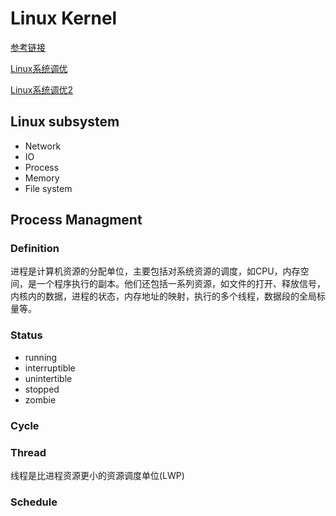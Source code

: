 # Linux Kernel

[参考链接](https://www.infoq.cn/article/Xvlq27eG_GHazRHsOTU2)

[Linux系统调优](https://yq.aliyun.com/articles/637634?spm=a2c4e.11153940.0.0.61904289RxXxtO)

[Linux系统调优2](https://yq.aliyun.com/articles/509658?spm=a2c4e.11153940.0.0.61904289RxXxtO#)

## Linux subsystem

- Network
- IO
- Process
- Memory
- File system


## Process Managment

### Definition
进程是计算机资源的分配单位，主要包括对系统资源的调度，如CPU，内存空间，是一个程序执行的副本。他们还包括一系列资源，如文件的打开、释放信号，内核内的数据，进程的状态，内存地址的映射，执行的多个线程，数据段的全局标量等。

### Status

- running
- interruptible
- unintertible
- stopped
- zombie

### Cycle

### Thread
线程是比进程资源更小的资源调度单位(LWP)

### Schedule
